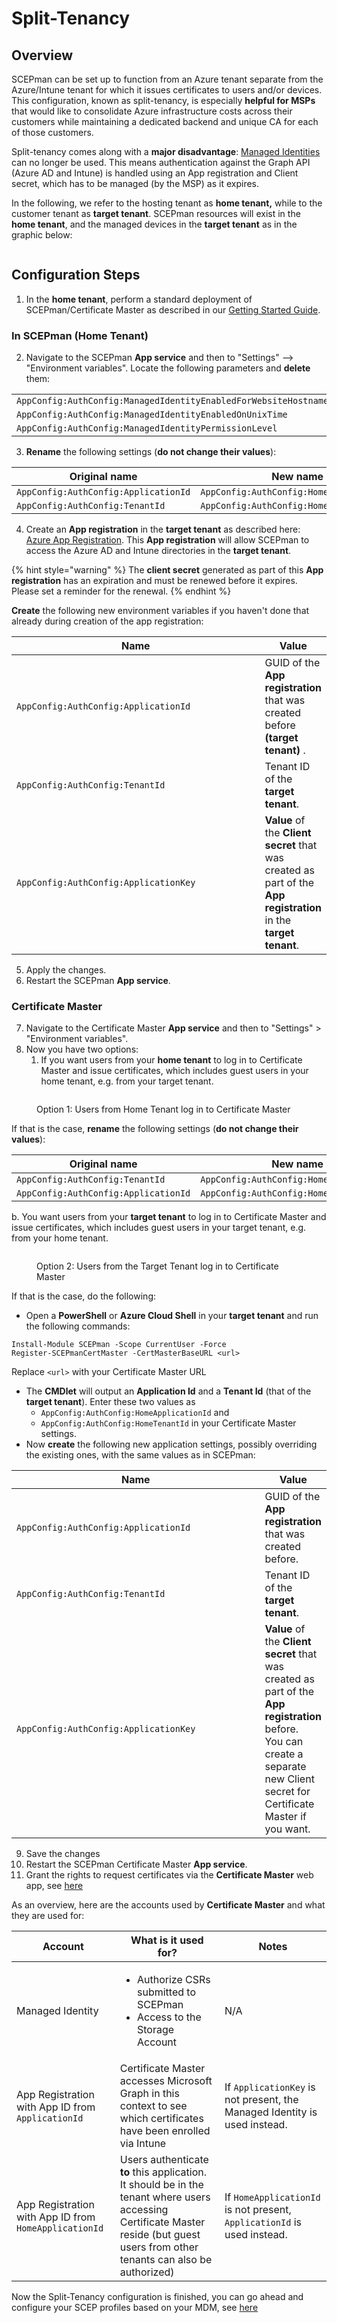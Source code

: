 # Split-Tenancy

## Overview <a href="#overview" id="overview"></a>

SCEPman can be set up to function from an Azure tenant separate from the Azure/Intune tenant for which it issues certificates to users and/or devices. This configuration, known as split-tenancy, is especially **helpful for MSPs** that would like to consolidate Azure infrastructure costs across their customers while maintaining a dedicated backend and unique CA for each of those customers.

Split-tenancy comes along with a **major disadvantage**: [Managed Identities](../scepman-configuration/post-installation-config.md) can no longer be used. This means authentication against the Graph API (Azure AD and Intune) is handled using an App registration and Client secret, which has to be managed (by the MSP) as it expires.

In the following, we refer to the hosting tenant as **home tenant,** while to the customer tenant as **target tenant**. SCEPman resources will exist in the **home tenant**, and the managed devices in the **target tenant** as in the graphic below:

<figure><img src="../.gitbook/assets/scepman-split-graphic.png" alt=""><figcaption></figcaption></figure>

## Configuration Steps

1. In the **home tenant**, perform a standard deployment of SCEPman/Certificate Master as described in our [Getting Started Guide](../scepman-deployment/deployment-guides/).

### In SCEPman (Home Tenant)

2. Navigate to the SCEPman **App service** and then to "Settings" --> "Environment variables". Locate the following parameters and **delete** them:

|                                                                 |
| --------------------------------------------------------------- |
| `AppConfig:AuthConfig:ManagedIdentityEnabledForWebsiteHostname` |
| `AppConfig:AuthConfig:ManagedIdentityEnabledOnUnixTime`         |
| `AppConfig:AuthConfig:ManagedIdentityPermissionLevel`           |

3. **Rename** the following settings (**do not change their values**):

<table><thead><tr><th width="384">Original name</th><th>New name</th></tr></thead><tbody><tr><td><code>AppConfig:AuthConfig:ApplicationId</code></td><td><code>AppConfig:AuthConfig:HomeApplicationId</code></td></tr><tr><td><code>AppConfig:AuthConfig:TenantId</code></td><td><code>AppConfig:AuthConfig:HomeTenantId</code></td></tr></tbody></table>

4. Create an **App registration** in the **target tenant** as described here: [Azure App Registration](../scepman-deployment/permissions/azure-app-registration.md). This **App registration** will allow SCEPman to access the Azure AD and Intune directories in the **target tenant**.

{% hint style="warning" %}
The **client secret** generated as part of this **App registration** has an expiration and must be renewed before it expires. Please set a reminder for the renewal.
{% endhint %}

**Create** the following new environment variables if you haven't done that already during creation of the app registration:

<table><thead><tr><th width="395">Name</th><th>Value</th></tr></thead><tbody><tr><td><code>AppConfig:AuthConfig:ApplicationId</code></td><td>GUID of the <strong>App registration</strong> that was created before <strong>(target tenant)</strong> .</td></tr><tr><td><code>AppConfig:AuthConfig:TenantId</code></td><td>Tenant ID of the <strong>target tenant</strong>.</td></tr><tr><td><code>AppConfig:AuthConfig:ApplicationKey</code></td><td><strong>Value</strong> of the <strong>Client secret</strong> that was created as part of the <strong>App registration</strong> in the <strong>target tenant</strong>.</td></tr></tbody></table>

5. Apply the changes.
6. Restart the SCEPman **App service**.

### Certificate Master

7. Navigate to the Certificate Master **App service** and then to "Settings" > "Environment variables".
8. Now you have two options:
   1. If you want users from your **home tenant** to log in to Certificate Master and issue certificates, which includes guest users in your home tenant, e.g. from your target tenant.&#x20;

<figure><img src="../.gitbook/assets/scepman-split-graphic2.png" alt=""><figcaption><p>Option 1: Users from Home Tenant log in to Certificate Master</p></figcaption></figure>

If that is the case, **rename** the following settings (**do not change their values**):

<table><thead><tr><th width="385">Original name</th><th>New name</th></tr></thead><tbody><tr><td><code>AppConfig:AuthConfig:TenantId</code></td><td><code>AppConfig:AuthConfig:HomeTenantId</code></td></tr><tr><td><code>AppConfig:AuthConfig:ApplicationId</code></td><td><code>AppConfig:AuthConfig:HomeApplicationId</code></td></tr></tbody></table>

b. You want users from your **target tenant** to log in to Certificate Master and issue certificates, which includes guest users in your target tenant, e.g. from your home tenant.&#x20;

<figure><img src="../.gitbook/assets/scepman-split-graphic3.png" alt=""><figcaption><p>Option 2: Users from the Target Tenant log in to Certificate Master</p></figcaption></figure>

If that is the case, do the following:

* Open a **PowerShell** or **Azure Cloud Shell** in your **target tenant** and run the following commands:

```
Install-Module SCEPman -Scope CurrentUser -Force
Register-SCEPmanCertMaster -CertMasterBaseURL <url>
```

Replace `<url>` with your Certificate Master URL

* The **CMDlet** will output an **Application Id** and a **Tenant Id** (that of the **target tenant**). Enter these two values as&#x20;
  * `AppConfig:AuthConfig:HomeApplicationId` and
  * `AppConfig:AuthConfig:HomeTenantId` in your Certificate Master settings.
* Now **create** the following new application settings, possibly overriding the existing ones, with the same values as in SCEPman:

<table><thead><tr><th width="393">Name</th><th>Value</th></tr></thead><tbody><tr><td><code>AppConfig:AuthConfig:ApplicationId</code></td><td>GUID of the <strong>App registration</strong> that was created before.</td></tr><tr><td><code>AppConfig:AuthConfig:TenantId</code></td><td>Tenant ID of the <strong>target tenant</strong>.</td></tr><tr><td><code>AppConfig:AuthConfig:ApplicationKey</code></td><td><strong>Value</strong> of the <strong>Client secret</strong> that was created as part of the <strong>App registration</strong> before.<br>You can create a separate new Client secret for Certificate Master if you want.</td></tr></tbody></table>

9. Save the changes
10. Restart the SCEPman Certificate Master **App service**.
11. Grant the rights to request certificates via the **Certificate Master** web app, see [here](../scepman-configuration/post-installation-config.md#granting-the-rights-to-request-certificates-via-the-certificate-master-website)

As an overview, here are the accounts used by **Certificate Master** and what they are used for:

| Account                                               | What is it used for?                                                                                                                                                               | Notes                                                                     |
| ----------------------------------------------------- | ---------------------------------------------------------------------------------------------------------------------------------------------------------------------------------- | ------------------------------------------------------------------------- |
| Managed Identity                                      | <ul><li>Authorize CSRs submitted to SCEPman</li><li>Access to the Storage Account</li></ul>                                                                                        | N/A                                                                       |
| App Registration with App ID from `ApplicationId`     | Certificate Master accesses Microsoft Graph in this context to see which certificates have been enrolled via Intune                                                                | If `ApplicationKey` is not present, the Managed Identity is used instead. |
| App Registration with App ID from `HomeApplicationId` | Users authenticate **to** this application. It should be in the tenant where users accessing Certificate Master reside (but guest users from other tenants can also be authorized) | If `HomeApplicationId` is not present, `ApplicationId` is used instead.   |

Now the Split-Tenancy configuration is finished, you can go ahead and configure your SCEP profiles based on your MDM, see [here](https://docs.scepman.com/advanced-configuration/split-tenancy)
